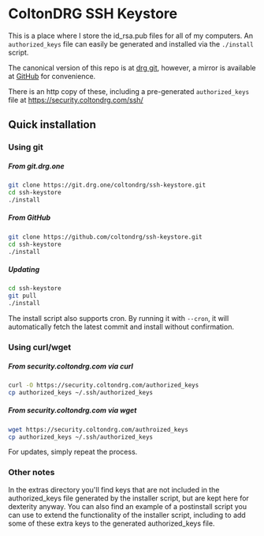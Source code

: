 # ColtonDRG SSH Keystore

This is a place where I store the id_rsa.pub files for all of my computers. An `authorized_keys` file can easily be generated and installed via the `./install` script.

The canonical version of this repo is at [drg git](https://git.drg.one/ColtonDRG/ssh-keystore), however, a mirror is available at [GitHub](https://github.com/ColtonDRG/ssh-keystore) for convenience.

There is an http copy of these, including a pre-generated `authorized_keys` file at https://security.coltondrg.com/ssh/

## Quick installation

### Using git

##### From git.drg.one
```sh
git clone https://git.drg.one/coltondrg/ssh-keystore.git
cd ssh-keystore
./install
```

##### From GitHub
```sh
git clone https://github.com/coltondrg/ssh-keystore.git
cd ssh-keystore
./install
```

##### Updating
```sh
cd ssh-keystore
git pull
./install
```

The install script also supports cron. By running it with `--cron`, it will automatically fetch the latest commit and install without confirmation.

### Using curl/wget

##### From security.coltondrg.com via curl
```sh
curl -O https://security.coltondrg.com/authorized_keys
cp authorized_keys ~/.ssh/authorized_keys
```

##### From security.coltondrg.com via wget
```sh
wget https://security.coltondrg.com/authroized_keys
cp authorized_keys ~/.ssh/authorized_keys
```

For updates, simply repeat the process.

### Other notes

In the extras directory you'll find keys that are not included in the authorized_keys file generated by the installer script, but are kept here for dexterity anyway. You can also find an example of a postinstall script you can use to extend the functionality of the installer script, including to add some of these extra keys to the generated authorized_keys file.
